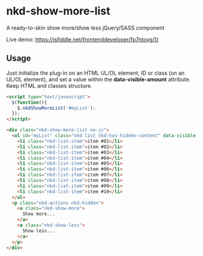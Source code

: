 # nkd-show-more-list
A ready-to-skin show more/show less jQuery/SASS component

Live demo: https://jsfiddle.net/frontenddeveloper/fp7ntoyg/1/

Usage
-----

Just initialize the plug-in on an HTML UL/OL element, ID or class (on an UL/OL element), and set a value within the **data-visible-amount** attribute.
Keep HTML and classes structure.

```html
<script type="text/javascript">
  $(function(){
    $.nkdShowMoreList('#myList');
  });
</script>

<div class="nkd-show-more-list no-js">
  <ul id="myList" class="nkd-list nkd-has-hidden-content" data-visible-amount="4">
    <li class="nkd-list-item">item #01</li>
    <li class="nkd-list-item">item #02</li>
    <li class="nkd-list-item">item #03</li>
    <li class="nkd-list-item">item #04</li>
    <li class="nkd-list-item">item #05</li>
    <li class="nkd-list-item">item #06</li>
    <li class="nkd-list-item">item #07</li>
    <li class="nkd-list-item">item #08</li>
    <li class="nkd-list-item">item #09</li>
    <li class="nkd-list-item">item #10</li>    
  </ul>
  <p class="nkd-actions nkd-hidden">
    <a class="nkd-show-more">
      Show more...
    </a>
    <a class="nkd-show-less">
      Show less...
    </a>
  </p>
</div>
```
